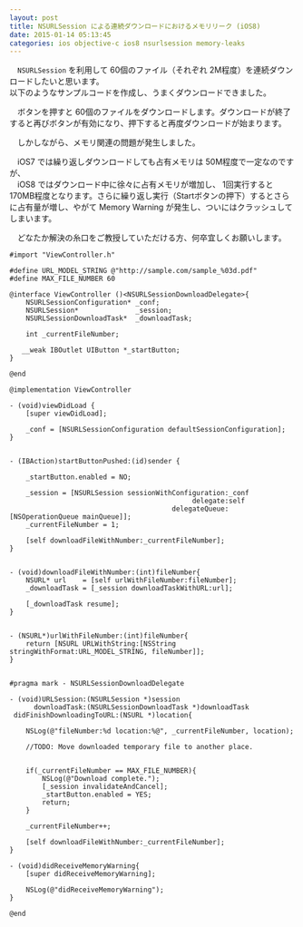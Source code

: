 ```yaml
---
layout: post
title: NSURLSession による連続ダウンロードにおけるメモリリーク (iOS8)
date: 2015-01-14 05:13:45
categories: ios objective-c ios8 nsurlsession memory-leaks
---
```

<p>　<code>NSURLSession</code> を利用して 60個のファイル（それぞれ 2M程度）を連続ダウンロードしたいと思います。<br>
以下のようなサンプルコードを作成し、うまくダウンロードできました。</p>

<p>　ボタンを押すと 60個のファイルをダウンロードします。ダウンロードが終了すると再びボタンが有効になり、押下すると再度ダウンロードが始まります。</p>

<p>　しかしながら、メモリ関連の問題が発生しました。</p>

<p>　iOS7 では繰り返しダウンロードしても占有メモリは 50M程度で一定なのですが、<br>
　iOS8 ではダウンロード中に徐々に占有メモリが増加し、 1回実行すると 170MB程度となります。さらに繰り返し実行（Startボタンの押下）するとさらに占有量が増し、やがて Memory Warning が発生し、ついにはクラッシュしてしまいます。</p>

<p>　どなたか解決の糸口をご教授していただける方、何卒宜しくお願いします。</p>

<pre><code>#import "ViewController.h"

#define URL_MODEL_STRING @"http://sample.com/sample_%03d.pdf"
#define MAX_FILE_NUMBER 60

@interface ViewController ()&lt;NSURLSessionDownloadDelegate&gt;{
    NSURLSessionConfiguration* _conf;
    NSURLSession*              _session;
    NSURLSessionDownloadTask*  _downloadTask;

    int _currentFileNumber;

   __weak IBOutlet UIButton *_startButton;
}

@end

@implementation ViewController

- (void)viewDidLoad {
    [super viewDidLoad];

    _conf = [NSURLSessionConfiguration defaultSessionConfiguration];
}


- (IBAction)startButtonPushed:(id)sender {

    _startButton.enabled = NO;

    _session = [NSURLSession sessionWithConfiguration:_conf
                                             delegate:self
                                        delegateQueue:[NSOperationQueue mainQueue]];
    _currentFileNumber = 1;

    [self downloadFileWithNumber:_currentFileNumber];
}


- (void)downloadFileWithNumber:(int)fileNumber{
    NSURL* url    = [self urlWithFileNumber:fileNumber];
    _downloadTask = [_session downloadTaskWithURL:url];

    [_downloadTask resume];
}


- (NSURL*)urlWithFileNumber:(int)fileNumber{
    return [NSURL URLWithString:[NSString stringWithFormat:URL_MODEL_STRING, fileNumber]];
}


#pragma mark - NSURLSessionDownloadDelegate

- (void)URLSession:(NSURLSession *)session
      downloadTask:(NSURLSessionDownloadTask *)downloadTask
 didFinishDownloadingToURL:(NSURL *)location{

    NSLog(@"fileNumber:%d location:%@", _currentFileNumber, location);

    //TODO: Move downloaded temporary file to another place.


    if(_currentFileNumber == MAX_FILE_NUMBER){
        NSLog(@"Download complete.");
        [_session invalidateAndCancel];
        _startButton.enabled = YES;
        return;
    }

    _currentFileNumber++;

    [self downloadFileWithNumber:_currentFileNumber];
}

- (void)didReceiveMemoryWarning{
    [super didReceiveMemoryWarning];

    NSLog(@"didReceiveMemoryWarning");
}

@end
</code></pre>
